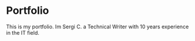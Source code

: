 # Portfolio

This is my portfolio. Im Sergi C. a Technical Writer with 10 years experience in the IT field.
